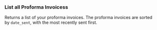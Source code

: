 ### List all Proforma Invoicess

Returns a list of your proforma invoices. The proforma invoices are sorted by `date_sent`, 
with the most recently sent first.
